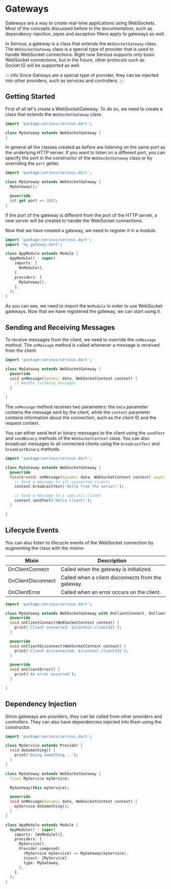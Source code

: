 # Gateways

Gateways are a way to create real-time applications using WebSockets. Most of the concepts discussed before in the documentation, such as dependency injection, pipes and exception filters apply to gateways as well.

In Serinus, a gateway is a class that extends the `WebSocketGateway` class. The `WebSocketGateway` class is a special type of provider that is used to handle WebSocket connections. Right now Serinus supports only basic WebSocket connections, but in the future, other protocols such as Socket.IO will be supported as well.

::: info
Since Gatways are a special type of provider, they can be injected into other providers, such as services and controllers.
:::

## Getting Started

First of all let's create a WebSocketGateway. To do so, we need to create a class that extends the `WebSocketGateway` class.

```dart
import 'package:serinus/serinus.dart';

class MyGateway extends WebSocketGateway {
}
```

In general all the classes created as before are listening on the same port as the underlying HTTP server. If you want to listen on a different port, you can specify the port in the constructor of the `WebSocketGateway` class or by overriding the `port` getter.

```dart
import 'package:serinus/serinus.dart';

class MyGateway extends WebSocketGateway {
  MyGateway();

  @override
  int get port => 3001;
}
```

If the port of the gateway is different from the port of the HTTP server, a new server will be created to handle the WebSocket connections.

Now that we have created a gateway, we need to register it in a module.

```dart
import 'package:serinus/serinus.dart';
import 'my_gateway.dart';

class AppModule extends Module {
  AppModule() : super(
    imports: [
      WsModule(),
    ]
    providers: [
      MyGateway(),
    ],
  );
}
```

As you can see, we need to import the `WsModule` in order to use WebSocket gateways.
Now that we have registered the gateway, we can start using it.

## Sending and Receiving Messages

To receive messages from the client, we need to override the `onMessage` method. The `onMessage` method is called whenever a message is received from the client.

```dart
import 'package:serinus/serinus.dart';

class MyGateway extends WebSocketGateway {
  @override
  void onMessage(dynamic data, WebSocketContext context) {
    // Handle incoming messages
  }

}
```

The `onMessage` method receives two parameters: the `data` parameter contains the message sent by the client, while the `context` parameter contains information about the connection, such as the client ID and the request context.

You can either send text or binary messages to the client using the `sendText` and `sendBinary` methods of the `WebSocketContext` class. You can also broadcast messages to all connected clients using the `broadcastText` and `broadcastBinary` methods.

```dart
import 'package:serinus/serinus.dart';

class MyGateway extends WebSocketGateway {
  @override
  Future<void> onMessage(dynamic data, WebSocketContext context) async {
    // Send a message to all connected clients
    context.broadcastText('Hello from the server!');

    // Send a message to a specific client
    context.sendText('Hello client!');
  }

}
```

## Lifecycle Events

You can also listen to lifecycle events of the WebSocket connection by augmenting the class with the mixins:

| Mixin | Description |
|-------|-------------|
| OnClientConnect | Called when the gateway is initialized. |
| OnClientDisconnect | Called when a client disconnects from the gateway. |
| OnClientError | Called when an error occurs on the client. |

```dart
import 'package:serinus/serinus.dart';

class MyGateway extends WebSocketGateway with OnClientConnect, OnClientDisconnect, OnClientError {
  @override
  void onClientConnect(WebSocketContext context) {
    print('Client connected: ${context.clientId}');
  }

  @override
  void onClientDisconnect(WebSocketContext context) {
    print('Client disconnected: ${context.clientId}');
  }

  @override
  void onClientError() {
    print('An error occurred');
  }

}
```

## Dependency Injection

Since gateways are providers, they can be called from other providers and controllers. They can also have dependencies injected into them using the constructor.

```dart
import 'package:serinus/serinus.dart';

class MyService extends Provider {
  void doSomething() {
    print('Doing something...');
  }
}

class MyGateway extends WebSocketGateway {
  final MyService myService;

  MyGateway(this.myService);

  @override
  void onMessage(dynamic data, WebSocketContext context) {
    myService.doSomething();
  }
}

class AppModule extends Module {
  AppModule() : super(
    imports: [WsModule()],
    providers: [
      MyService(),
      Provider.composed(
        (MyService myService) => MyGateway(myService),
        inject: [MyService]
        type: MyGateway,
      ),
    ],
  );
}
```
